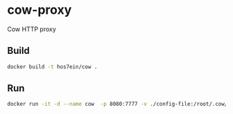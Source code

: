 # cow-proxy
Cow HTTP proxy


## Build

```sh
docker build -t hos7ein/cow .
```

## Run

```sh
docker run -it -d --name cow  -p 8080:7777 -v ./config-file:/root/.cow/rc hos7ein/cow
```
